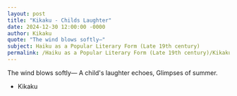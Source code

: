 ```yaml
---
layout: post
title: "Kikaku - Childs Laughter"
date: 2024-12-30 12:00:00 -0000
author: Kikaku
quote: "The wind blows softly—"
subject: Haiku as a Popular Literary Form (Late 19th century)
permalink: /Haiku as a Popular Literary Form (Late 19th century)/Kikaku/Kikaku - Childs Laughter
---
```


The wind blows softly—
A child's laughter echoes,
Glimpses of summer.

- Kikaku
